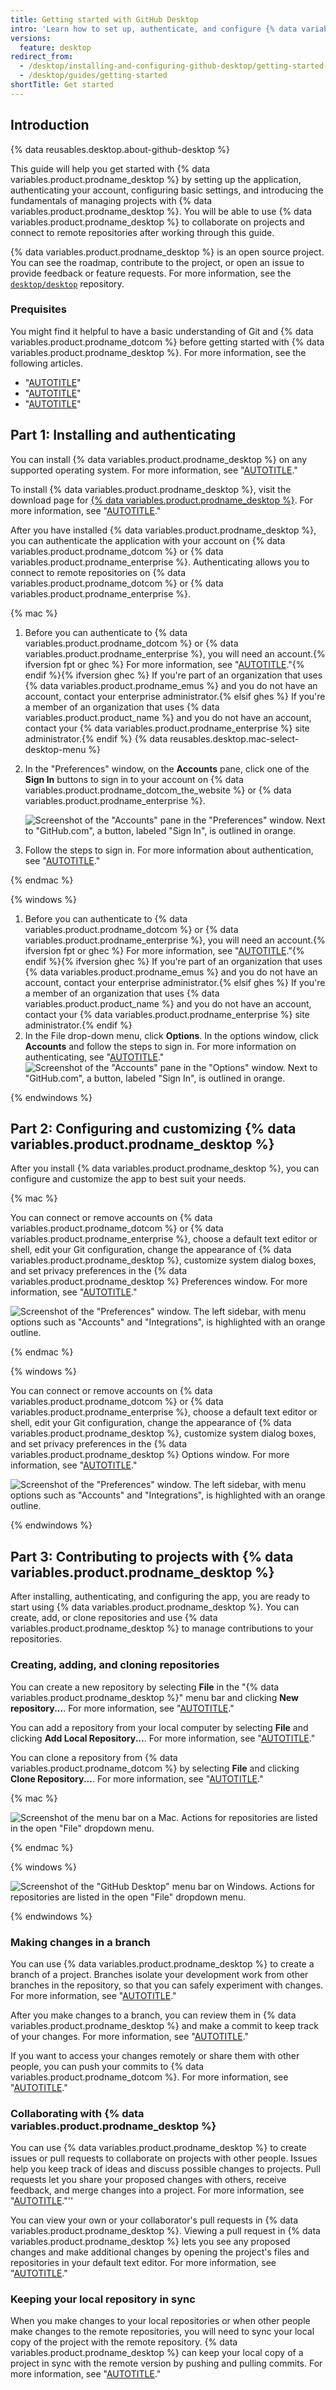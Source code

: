 ```yaml
---
title: Getting started with GitHub Desktop
intro: 'Learn how to set up, authenticate, and configure {% data variables.product.prodname_desktop %} to allow you to contribute to projects directly from your machine.'
versions:
  feature: desktop
redirect_from:
  - /desktop/installing-and-configuring-github-desktop/getting-started-with-github-desktop
  - /desktop/guides/getting-started
shortTitle: Get started
---
```


## Introduction

{% data reusables.desktop.about-github-desktop %}

This guide will help you get started with {% data variables.product.prodname_desktop %} by setting up the application, authenticating your account, configuring basic settings, and introducing the fundamentals of managing projects with {% data variables.product.prodname_desktop %}. You will be able to use {% data variables.product.prodname_desktop %} to collaborate on projects and connect to remote repositories after working through this guide.

{% data variables.product.prodname_desktop %} is an open source project. You can see the roadmap, contribute to the project, or open an issue to provide feedback or feature requests. For more information, see the [`desktop/desktop`](https://github.com/desktop/desktop) repository.

### Prequisites

You might find it helpful to have a basic understanding of Git and {% data variables.product.prodname_dotcom %} before getting started with {% data variables.product.prodname_desktop %}. For more information, see the following articles.

* "[AUTOTITLE](/get-started/using-git)"
* "[AUTOTITLE](/get-started/learning-about-github)"
* "[AUTOTITLE](/get-started)"

## Part 1: Installing and authenticating

You can install {% data variables.product.prodname_desktop %} on any supported operating system. For more information, see "[AUTOTITLE](/desktop/overview/supported-operating-systems-for-github-desktop)."

To install {% data variables.product.prodname_desktop %}, visit the download page for [{% data variables.product.prodname_desktop %}](https://desktop.github.com/). For more information, see "[AUTOTITLE](/desktop/installing-and-authenticating-to-github-desktop/installing-github-desktop)."

After you have installed {% data variables.product.prodname_desktop %}, you can authenticate the application with your account on {% data variables.product.prodname_dotcom %} or {% data variables.product.prodname_enterprise %}. Authenticating allows you to connect to remote repositories on {% data variables.product.prodname_dotcom %} or {% data variables.product.prodname_enterprise %}.

{% mac %}

1. Before you can authenticate to {% data variables.product.prodname_dotcom %} or {% data variables.product.prodname_enterprise %}, you will need an account.{% ifversion fpt or ghec %} For more information, see "[AUTOTITLE](/get-started/start-your-journey/creating-an-account-on-github)."{% endif %}{% ifversion ghec %} If you're part of an organization that uses {% data variables.product.prodname_emus %} and you do not have an account, contact your enterprise administrator.{% elsif ghes %} If you're a member of an organization that uses {% data variables.product.product_name %} and you do not have an account, contact your {% data variables.product.prodname_enterprise %} site administrator.{% endif %}
{% data reusables.desktop.mac-select-desktop-menu %}
1. In the "Preferences" window, on the **Accounts** pane, click one of the **Sign In** buttons to sign in to your account on {% data variables.product.prodname_dotcom_the_website %} or {% data variables.product.prodname_enterprise %}.

   ![Screenshot of the "Accounts" pane in the "Preferences" window. Next to "GitHub.com", a button, labeled "Sign In", is outlined in orange.](/assets/images/help/desktop/sign-in-github.png)
1. Follow the steps to sign in. For more information about authentication, see "[AUTOTITLE](/desktop/installing-and-authenticating-to-github-desktop/authenticating-to-github-in-github-desktop)."

{% endmac %}

{% windows %}

1. Before you can authenticate to {% data variables.product.prodname_dotcom %} or {% data variables.product.prodname_enterprise %}, you will need an account.{% ifversion fpt or ghec %} For more information, see "[AUTOTITLE](/get-started/start-your-journey/creating-an-account-on-github)."{% endif %}{% ifversion ghec %} If you're part of an organization that uses {% data variables.product.prodname_emus %} and you do not have an account, contact your enterprise administrator.{% elsif ghes %} If you're a member of an organization that uses {% data variables.product.product_name %} and you do not have an account, contact your {% data variables.product.prodname_enterprise %} site administrator.{% endif %}
1. In the File drop-down menu, click **Options**. In the options window, click **Accounts** and follow the steps to sign in. For more information on authenticating, see "[AUTOTITLE](/desktop/installing-and-authenticating-to-github-desktop/authenticating-to-github-in-github-desktop)."
   ![Screenshot of the "Accounts" pane in the "Options" window. Next to "GitHub.com", a button, labeled "Sign In", is outlined in orange.](/assets/images/help/desktop/windows-sign-in-github.png)

{% endwindows %}

## Part 2: Configuring and customizing {% data variables.product.prodname_desktop %}

After you install {% data variables.product.prodname_desktop %}, you can configure and customize the app to best suit your needs.

{% mac %}

You can connect or remove accounts on {% data variables.product.prodname_dotcom %} or {% data variables.product.prodname_enterprise %}, choose a default text editor or shell, edit your Git configuration, change the appearance of {% data variables.product.prodname_desktop %}, customize system dialog boxes, and set privacy preferences in the {% data variables.product.prodname_desktop %} Preferences window. For more information, see "[AUTOTITLE](/desktop/configuring-and-customizing-github-desktop/configuring-basic-settings-in-github-desktop)."

![Screenshot of the "Preferences" window. The left sidebar, with menu options such as "Accounts" and "Integrations", is highlighted with an orange outline.](/assets/images/help/desktop/mac-select-preferences-pane.png)

{% endmac %}

{% windows %}

You can connect or remove accounts on {% data variables.product.prodname_dotcom %} or {% data variables.product.prodname_enterprise %}, choose a default text editor or shell, edit your Git configuration, change the appearance of {% data variables.product.prodname_desktop %}, customize system dialog boxes, and set privacy preferences in the {% data variables.product.prodname_desktop %} Options window. For more information, see "[AUTOTITLE](/desktop/configuring-and-customizing-github-desktop/configuring-basic-settings-in-github-desktop)."

![Screenshot of the "Preferences" window. The left sidebar, with menu options such as "Accounts" and "Integrations", is highlighted with an orange outline.](/assets/images/help/desktop/mac-select-preferences-pane.png)

{% endwindows %}

## Part 3: Contributing to projects with {% data variables.product.prodname_desktop %}

After installing, authenticating, and configuring the app, you are ready to start using {% data variables.product.prodname_desktop %}. You can create, add, or clone repositories and use {% data variables.product.prodname_desktop %} to manage contributions to your repositories.

### Creating, adding, and cloning repositories

You can create a new repository by selecting **File** in the "{% data variables.product.prodname_desktop %}" menu bar and clicking **New repository...**. For more information, see "[AUTOTITLE](/desktop/overview/creating-your-first-repository-using-github-desktop)."

You can add a repository from your local computer by selecting **File** and clicking **Add Local Repository...**. For more information, see "[AUTOTITLE](/desktop/adding-and-cloning-repositories/adding-a-repository-from-your-local-computer-to-github-desktop)."

You can clone a repository from {% data variables.product.prodname_dotcom %} by selecting **File** and clicking **Clone Repository...**. For more information, see "[AUTOTITLE](/desktop/adding-and-cloning-repositories/cloning-and-forking-repositories-from-github-desktop)."

{% mac %}

![Screenshot of the menu bar on a Mac. Actions for repositories are listed in the open "File" dropdown menu.](/assets/images/help/desktop/mac-file-menu.png)

{% endmac %}

{% windows %}

![Screenshot of the "GitHub Desktop" menu bar on Windows. Actions for repositories are listed in the open "File" dropdown menu.](/assets/images/help/desktop/windows-file-menu.png)

{% endwindows %}

### Making changes in a branch

You can use {% data variables.product.prodname_desktop %} to create a branch of a project. Branches isolate your development work from other branches in the repository, so that you can safely experiment with changes. For more information, see "[AUTOTITLE](/desktop/making-changes-in-a-branch/managing-branches-in-github-desktop)."

After you make changes to a branch, you can review them in {% data variables.product.prodname_desktop %} and make a commit to keep track of your changes. For more information, see "[AUTOTITLE](/desktop/making-changes-in-a-branch/committing-and-reviewing-changes-to-your-project-in-github-desktop)."

If you want to access your changes remotely or share them with other people, you can push your commits to {% data variables.product.prodname_dotcom %}. For more information, see "[AUTOTITLE](/desktop/making-changes-in-a-branch/pushing-changes-to-github-from-github-desktop)."

### Collaborating with {% data variables.product.prodname_desktop %}

You can use {% data variables.product.prodname_desktop %} to create issues or pull requests to collaborate on projects with other people. Issues help you keep track of ideas and discuss possible changes to projects. Pull requests let you share your proposed changes with others, receive feedback, and merge changes into a project. For more information, see "[AUTOTITLE](/desktop/working-with-your-remote-repository-on-github-or-github-enterprise/creating-an-issue-or-pull-request-from-github-desktop)."''

You can view your own or your collaborator's pull requests in {% data variables.product.prodname_desktop %}. Viewing a pull request in {% data variables.product.prodname_desktop %} lets you see any proposed changes and make additional changes by opening the project's files and repositories in your default text editor. For more information, see "[AUTOTITLE](/desktop/working-with-your-remote-repository-on-github-or-github-enterprise/viewing-a-pull-request-in-github-desktop)."

### Keeping your local repository in sync

When you make changes to your local repositories or when other people make changes to the remote repositories, you will need to sync your local copy of the project with the remote repository. {% data variables.product.prodname_desktop %} can keep your local copy of a project in sync with the remote version by pushing and pulling commits. For more information, see "[AUTOTITLE](/desktop/working-with-your-remote-repository-on-github-or-github-enterprise/syncing-your-branch-in-github-desktop)."
